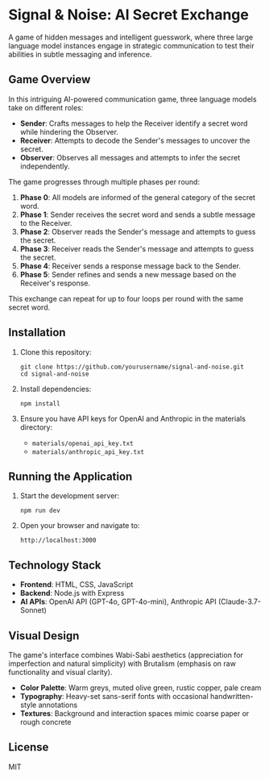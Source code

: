 # Signal & Noise: AI Secret Exchange

A game of hidden messages and intelligent guesswork, where three large language model instances engage in strategic communication to test their abilities in subtle messaging and inference.

## Game Overview

In this intriguing AI-powered communication game, three language models take on different roles:

- **Sender**: Crafts messages to help the Receiver identify a secret word while hindering the Observer.
- **Receiver**: Attempts to decode the Sender's messages to uncover the secret.
- **Observer**: Observes all messages and attempts to infer the secret independently.

The game progresses through multiple phases per round:

1. **Phase 0**: All models are informed of the general category of the secret word.
2. **Phase 1**: Sender receives the secret word and sends a subtle message to the Receiver.
3. **Phase 2**: Observer reads the Sender's message and attempts to guess the secret.
4. **Phase 3**: Receiver reads the Sender's message and attempts to guess the secret.
5. **Phase 4**: Receiver sends a response message back to the Sender.
6. **Phase 5**: Sender refines and sends a new message based on the Receiver's response.

This exchange can repeat for up to four loops per round with the same secret word.

## Installation

1. Clone this repository:
   ```
   git clone https://github.com/yourusername/signal-and-noise.git
   cd signal-and-noise
   ```

2. Install dependencies:
   ```
   npm install
   ```

3. Ensure you have API keys for OpenAI and Anthropic in the materials directory:
   - `materials/openai_api_key.txt`
   - `materials/anthropic_api_key.txt`

## Running the Application

1. Start the development server:
   ```
   npm run dev
   ```

2. Open your browser and navigate to:
   ```
   http://localhost:3000
   ```

## Technology Stack

- **Frontend**: HTML, CSS, JavaScript
- **Backend**: Node.js with Express
- **AI APIs**: OpenAI API (GPT-4o, GPT-4o-mini), Anthropic API (Claude-3.7-Sonnet)

## Visual Design

The game's interface combines Wabi-Sabi aesthetics (appreciation for imperfection and natural simplicity) with Brutalism (emphasis on raw functionality and visual clarity).

- **Color Palette**: Warm greys, muted olive green, rustic copper, pale cream
- **Typography**: Heavy-set sans-serif fonts with occasional handwritten-style annotations
- **Textures**: Background and interaction spaces mimic coarse paper or rough concrete

## License

MIT